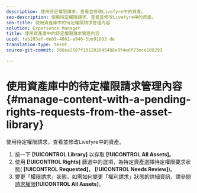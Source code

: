 ```yaml
---
description: 使用待定權限請求，查看並修改Livefyre中的資產。
seo-description: 使用待定權限請求，查看並修改Livefyre中的資產。
seo-title: 使用資產庫中的待定權限請求管理內容
solution: Experience Manager
title: 使用資產庫中的待定權限請求管理內容
uuid: fab285af-de09-4061-a946-5be91603 de
translation-type: tm+mt
source-git-commit: 566ea2587f101202045488e9f4edf73ece100293

---
```



# 使用資產庫中的待定權限請求管理內容{#manage-content-with-a-pending-rights-requests-from-the-asset-library}

使用待定權限請求，查看並修改Livefyre中的資產。

1. 按一下 **[!UICONTROL Library]** 以存取 **[!UICONTROL All Assets]**。
1. 使用 **[!UICONTROL Rights]** 篩選中的選項，為特定資產選擇待定權限要求狀態( **[!UICONTROL Requested]**， **[!UICONTROL Needs Review]**)。
1. 變更「權限請求」狀態。如需如何變更「權利請求」狀態的詳細資訊，請參閱 [請求權限](../c-how-requesting-rights-works/c-how-requesting-rights-works.md#c_how_requesting_rights_works)**[!UICONTROL All Assets]**。
